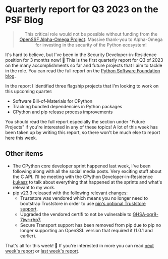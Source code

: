 # Quarterly report for Q3 2023 on the PSF Blog

<blockquote>
  <center>This critical role would not be possible without funding from the <a href="https://alpha-omega.dev">OpenSSF Alpha-Omega Project</a>.
  Massive thank-you to Alpha-Omega for investing in the security of the Python ecosystem!</center>
</blockquote>

It's hard to believe, but I've been in the Security Developer-in-Residence position for 3 months now! 🥳
This is the first quarterly report for Q3 of 2023 on the many accomplishments so far and future projects
that I aim to tackle in the role. You can read the full report on the [Python Software Foundation blog](https://pyfound.blogspot.com/2023/10/security-developer-in-residence-2023-q3-report.html).

In the report I identified three flagship projects that I'm looking to work on this upcoming quarter:

* Software Bill-of-Materials for CPython
* Tracking bundled dependencies in Python packages
* CPython and pip release process improvements

You should read the full report especially the section under "Future Projects" if you're interested in any of these topics! A lot of this week has been taken up by writing this report, so there won't be much else to report here this week.

## Other items

* The CPython core developer sprint happened last week, I've been following along with all the social media posts. Very exciting stuff about the C API.
  I'll be meeting with the CPython Developer-in-Residence [Łukasz](https://lukasz.langa.pl/) to talk about everything that happened at the sprints and what's relevant to my work.
* pip v23.3 released with the following relevant changes:
  * Truststore was vendored which means you no longer need to bootstrap Truststore in order to use [pip's optional Truststore support](https://pip.pypa.io/en/stable/topics/https-certificates/#using-system-certificate-stores).
  * Upgraded the vendored certifi to not be vulnerable to [GHSA-xqr8-7jwr-rhp7](https://github.com/advisories/GHSA-xqr8-7jwr-rhp7).
  * Secure Transport support has been removed from pip due to pip no longer supporting an OpenSSL version that required it (1.0.1 and earlier).

That's all for this week! 👋 If you're interested in more you can read [next week's report](https://sethmlarson.dev/security-developer-in-residence-weekly-report-16) or [last week's report](https://sethmlarson.dev/security-developer-in-residence-weekly-report-14).
